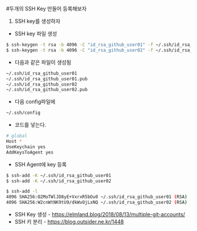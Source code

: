 #두개의 SSH Key 만들어 등록해보자

1. SSH key를 생성하자
* SSH key 파일 생성
```bash
$ ssh-keygen -t rsa -b 4096 -C "id_rsa_github_user01" -f ~/.ssh/id_rsa_github_user01
$ ssh-keygen -t rsa -b 4096 -C "id_rsa_github_user02" -f ~/.ssh/id_rsa_github_user02
```
* 다음과 같은 파일이 생성됨
```bash
~/.ssh/id_rsa_github_user01
~/.ssh/id_rsa_github_user01.pub
~/.ssh/id_rsa_github_user02
~/.ssh/id_rsa_github_user02.pub
```

* 다음 config파일에
```bash
~/.ssh/config
```

 * 코드를 넣는다.
```bash
# global
Host *
UseKeychain yes
AddKeysToAgent yes
```

* SSH Agent에 key 등록
```bash
$ ssh-add -K ~/.ssh/id_rsa_github_user01
$ ssh-add -K ~/.ssh/id_rsa_github_user02
```

```bash
$ ssh-add -l
4096 SHA256:O2MoTWlJD8yE+VxrxR5bOu0 ~/.ssh/id_rsa_github_user01 (RSA)
4096 SHA256:W2cnWtNK9tU9/dkWvOjLxNQ ~/.ssh/id_rsa_github_user02 (RSA)
```
* SSH Key 생성 - https://elmland.blog/2018/08/13/multiple-git-accounts/
* SSH 키 분리 - https://blog.outsider.ne.kr/1448
